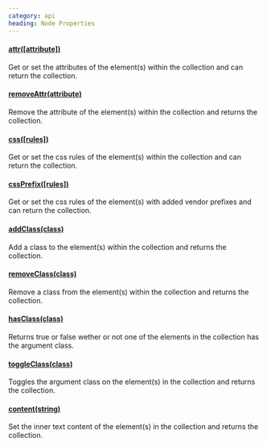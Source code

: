 ```yaml
--- 
category: api
heading: Node Properties
---
```


#### [attr([attribute])](attr)

Get or set the attributes of the element(s) within the collection and 
can return the collection.

#### [removeAttr(attribute)](removeAttr)

Remove the attribute of the element(s) within the collection and 
returns the collection.

#### [css([rules])](css)

Get or set the css rules of the element(s) within the collection and 
can return the collection.

#### [cssPrefix([rules])](cssPrefix)

Get or set the css rules of the element(s) with added vendor prefixes 
and can return the collection.

#### [addClass(class)](addClass)

Add a class to the element(s) within the collection and returns the 
collection.

#### [removeClass(class)](removeClass)

Remove a class from the element(s) within the collection and returns 
the collection.

#### [hasClass(class)](hasClass)

Returns true or false wether or not one of the elements in the collection 
has the argument class.

#### [toggleClass(class)](toggleClass)

Toggles the argument class on the element(s) in the collection and 
returns the collection.

#### [content(string)](content)

Set the inner text content of the element(s) in the collection and 
returns the collection.

